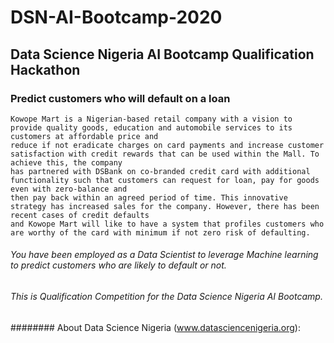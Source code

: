 # DSN-AI-Bootcamp-2020
## Data Science Nigeria AI Bootcamp Qualification Hackathon
### Predict customers who will default on a loan
    Kowope Mart is a Nigerian-based retail company with a vision to provide quality goods, education and automobile services to its customers at affordable price and 
    reduce if not eradicate charges on card payments and increase customer satisfaction with credit rewards that can be used within the Mall. To achieve this, the company 
    has partnered with DSBank on co-branded credit card with additional functionality such that customers can request for loan, pay for goods even with zero-balance and 
    then pay back within an agreed period of time. This innovative strategy has increased sales for the company. However, there has been recent cases of credit defaults 
    and Kowope Mart will like to have a system that profiles customers who are worthy of the card with minimum if not zero risk of defaulting.

###### You have been employed as a Data Scientist to leverage Machine learning to predict customers who are likely to default or not.

###### This is Qualification Competition for the Data Science Nigeria AI Bootcamp.

######## About Data Science Nigeria (www.datasciencenigeria.org):
